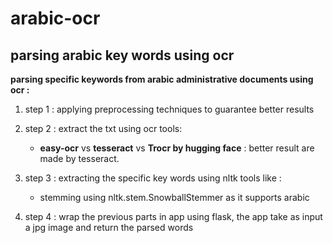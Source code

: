 # arabic-ocr
## parsing arabic key words using ocr

**parsing specific keywords from arabic administrative documents using ocr :**

1. step 1 : applying preprocessing  techniques to guarantee better results

2. step 2 : extract the txt using ocr tools:
   - **easy-ocr** vs **tesseract** vs **Trocr by hugging face** : better result are made by tesseract.

4. step 3 :  extracting the specific key words using nltk tools like :
   - stemming using nltk.stem.SnowballStemmer as it supports arabic

5. step 4 : wrap the previous parts in app using flask, the app take as input a jpg image and return the parsed words

